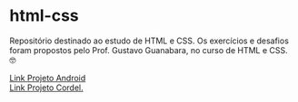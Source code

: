 # html-css
Repositório destinado ao estudo de HTML e CSS. Os exercícios e desafios foram propostos pelo Prof. Gustavo Guanabara, no curso de HTML e CSS. 🤓

<a href="https://malosti.github.io/html-css/desafios/d010-projeto-android/" target="_blank">Link Projeto Android</a> <br>
<a href="https://malosti.github.io/html-css/desafios/d012-projeto-cordel/" target="_blank">Link Projeto Cordel.</a>

